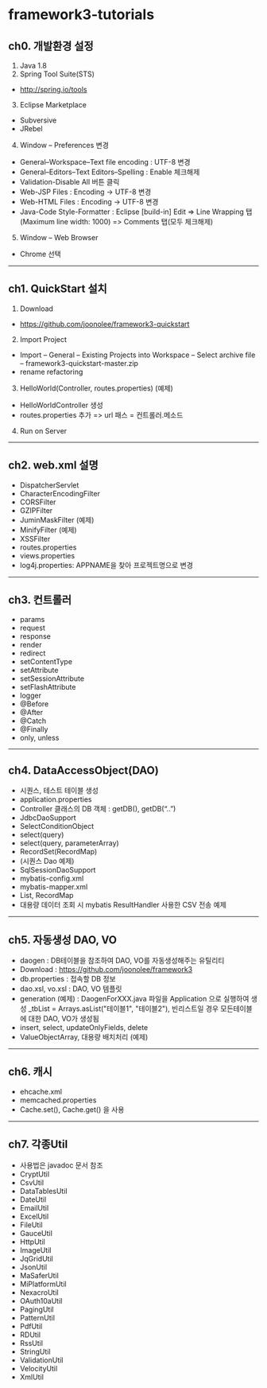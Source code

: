 # framework3-tutorials

## ch0. 개발환경 설정

1) Java 1.8
2) Spring Tool Suite(STS)
  - http://spring.io/tools
3) Eclipse Marketplace
  - Subversive
  - JRebel
4) Window – Preferences 변경
  - General–Workspace–Text file encoding : UTF-8 변경
  - General–Editors–Text Editors–Spelling : Enable 체크해제
  - Validation-Disable All 버튼 클릭
  - Web-JSP Files : Encoding -> UTF-8 변경
  - Web-HTML Files : Encoding -> UTF-8 변경
  - Java-Code Style-Formatter : Eclipse [build-in] Edit
    => Line Wrapping 탭(Maximum line width: 1000)
    => Comments 탭(모두 체크해제)
5) Window – Web Browser
  - Chrome 선택
---

## ch1. QuickStart 설치

1) Download
  - https://github.com/joonolee/framework3-quickstart
2) Import Project
  - Import – General – Existing Projects into Workspace – Select archive file – framework3-quickstart-master.zip
  - rename refactoring
3) HelloWorld(Controller, routes.properties) (예제)
  - HelloWorldController 생성
  - routes.properties 추가 => url 패스 = 컨트롤러.메소드
4) Run on Server
---

## ch2. web.xml 설명

- DispatcherServlet
- CharacterEncodingFilter
- CORSFilter
- GZIPFilter
- JuminMaskFilter (예제)
- MinifyFilter (예제)
- XSSFilter
- routes.properties
- views.properties
- log4j.properties: APPNAME을 찾아 프로젝트명으로 변경
---

## ch3. 컨트롤러

- params
- request
- response
- render
- redirect
- setContentType
- setAttribute
- setSessionAttribute
- setFlashAttribute
- logger
- @Before
- @After
- @Catch
- @Finally
- only, unless
---

## ch4. DataAccessObject(DAO)
- 시퀀스, 테스트 테이블 생성
- application.properties
- Controller 클래스의 DB 객체 : getDB(), getDB(“..”)
- JdbcDaoSupport
- SelectConditionObject
- select(query)
- select(query, parameterArray)
- RecordSet(RecordMap)
- (시퀀스 Dao 예제)
- SqlSessionDaoSupport
- mybatis-config.xml
- mybatis-mapper.xml
- List<RecordMap>, RecordMap
- 대용량 데이터 조회 시 mybatis ResultHandler 사용한 CSV 전송 예제
---

## ch5. 자동생성 DAO, VO

- daogen : DB테이블을 참조하여 DAO, VO를 자동생성해주는 유틸리티
- Download : https://github.com/joonolee/framework3
- db.properties : 접속할 DB 정보
- dao.xsl, vo.xsl : DAO, VO 템플릿
- generation (예제) : DaogenForXXX.java 파일을 Application 으로 실행하여 생성 _tbList = Arrays.asList("테이블1", "테이블2"), 빈리스트일 경우 모든테이블에 대한 DAO, VO가 생성됨
- insert, select, updateOnlyFields, delete
- ValueObjectArray, 대용량 배치처리 (예제)
---

## ch6. 캐시

- ehcache.xml
- memcached.properties
- Cache.set(), Cache.get() 을 사용
---

## ch7. 각종Util

- 사용법은 javadoc 문서 참조
- CryptUtil
- CsvUtil
- DataTablesUtil
- DateUtil
- EmailUtil
- ExcelUtil
- FileUtil
- GauceUtil
- HttpUtil
- ImageUtil
- JqGridUtil
- JsonUtil
- MaSaferUtil
- MiPlatformUtil
- NexacroUtil
- OAuth10aUtil
- PagingUtil
- PatternUtil
- PdfUtil
- RDUtil
- RssUtil
- StringUtil
- ValidationUtil
- VelocityUtil
- XmlUtil
